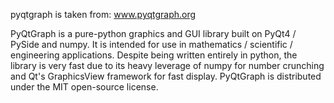 pyqtgraph 
is taken from:
www.pyqtgraph.org

PyQtGraph is a pure-python graphics and GUI library built on PyQt4 / PySide and numpy. It is intended for use in mathematics / scientific / engineering applications. Despite being written entirely in python, the library is very fast due to its heavy leverage of numpy for number crunching and Qt's GraphicsView framework for fast display. PyQtGraph is distributed under the MIT open-source license. 
